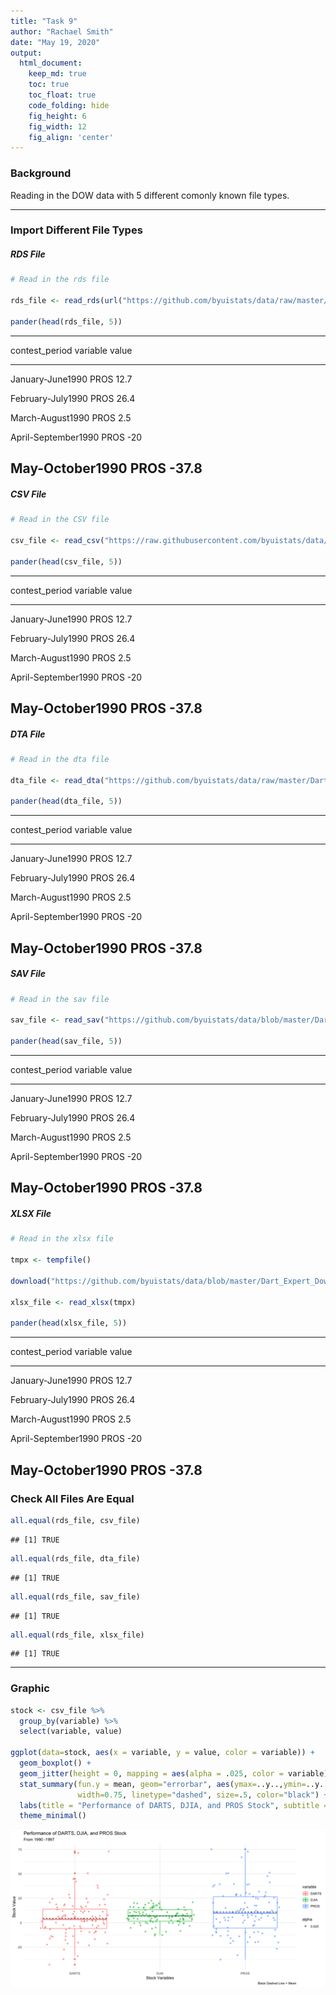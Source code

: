 ```yaml
---
title: "Task 9"
author: "Rachael Smith"
date: "May 19, 2020"
output:
  html_document:  
    keep_md: true
    toc: true
    toc_float: true
    code_folding: hide
    fig_height: 6
    fig_width: 12
    fig_align: 'center'
---
```







### Background

Reading in the DOW data with 5 different comonly known file types.

-----


### Import Different File Types

##### RDS File


```r
# Read in the rds file

rds_file <- read_rds(url("https://github.com/byuistats/data/raw/master/Dart_Expert_Dow_6month_anova/Dart_Expert_Dow_6month_anova.RDS"))

pander(head(rds_file, 5))
```


----------------------------------------
   contest_period      variable   value 
--------------------- ---------- -------
  January-June1990       PROS     12.7  

  February-July1990      PROS     26.4  

  March-August1990       PROS      2.5  

 April-September1990     PROS      -20  

   May-October1990       PROS     -37.8 
----------------------------------------

##### CSV File


```r
# Read in the CSV file

csv_file <- read_csv("https://raw.githubusercontent.com/byuistats/data/master/Dart_Expert_Dow_6month_anova/Dart_Expert_Dow_6month_anova.csv")

pander(head(csv_file, 5))
```


----------------------------------------
   contest_period      variable   value 
--------------------- ---------- -------
  January-June1990       PROS     12.7  

  February-July1990      PROS     26.4  

  March-August1990       PROS      2.5  

 April-September1990     PROS      -20  

   May-October1990       PROS     -37.8 
----------------------------------------

##### DTA File


```r
# Read in the dta file

dta_file <- read_dta("https://github.com/byuistats/data/raw/master/Dart_Expert_Dow_6month_anova/Dart_Expert_Dow_6month_anova.dta")

pander(head(dta_file, 5))
```


----------------------------------------
   contest_period      variable   value 
--------------------- ---------- -------
  January-June1990       PROS     12.7  

  February-July1990      PROS     26.4  

  March-August1990       PROS      2.5  

 April-September1990     PROS      -20  

   May-October1990       PROS     -37.8 
----------------------------------------

##### SAV File


```r
# Read in the sav file

sav_file <- read_sav("https://github.com/byuistats/data/blob/master/Dart_Expert_Dow_6month_anova/Dart_Expert_Dow_6month_anova.sav?raw=true")

pander(head(sav_file, 5))
```


----------------------------------------
   contest_period      variable   value 
--------------------- ---------- -------
  January-June1990       PROS     12.7  

  February-July1990      PROS     26.4  

  March-August1990       PROS      2.5  

 April-September1990     PROS      -20  

   May-October1990       PROS     -37.8 
----------------------------------------

##### XLSX File


```r
# Read in the xlsx file

tmpx <- tempfile()

download("https://github.com/byuistats/data/blob/master/Dart_Expert_Dow_6month_anova/Dart_Expert_Dow_6month_anova.xlsx?raw=true", tmpx, mode = "wb")

xlsx_file <- read_xlsx(tmpx)

pander(head(xlsx_file, 5))
```


----------------------------------------
   contest_period      variable   value 
--------------------- ---------- -------
  January-June1990       PROS     12.7  

  February-July1990      PROS     26.4  

  March-August1990       PROS      2.5  

 April-September1990     PROS      -20  

   May-October1990       PROS     -37.8 
----------------------------------------

### Check All Files Are Equal


```r
all.equal(rds_file, csv_file)
```

```
## [1] TRUE
```

```r
all.equal(rds_file, dta_file)
```

```
## [1] TRUE
```

```r
all.equal(rds_file, sav_file)
```

```
## [1] TRUE
```

```r
all.equal(rds_file, xlsx_file)
```

```
## [1] TRUE
```

-----

### Graphic


```r
stock <- csv_file %>%
  group_by(variable) %>% 
  select(variable, value)

ggplot(data=stock, aes(x = variable, y = value, color = variable)) +
  geom_boxplot() +
  geom_jitter(height = 0, mapping = aes(alpha = .025, color = variable)) +
  stat_summary(fun.y = mean, geom="errorbar", aes(ymax=..y..,ymin=..y.., group = factor(variable)), 
               width=0.75, linetype="dashed", size=.5, color="black") +
  labs(title = "Performance of DARTS, DJIA, and PROS Stock", subtitle = "From 1990 -1997", x = "Stock Variables", y = "Stock Value", caption = "Black Dashed Line = Mean") +
  theme_minimal()
```

![](Task-09_files/figure-html/unnamed-chunk-6-1.png)<!-- -->

